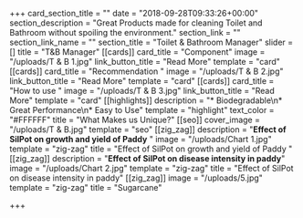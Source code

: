 +++
card_section_title = ""
date = "2018-09-28T09:33:26+00:00"
section_description = "Great Products made for cleaning Toilet and Bathroom without spoiling the environment."
section_link = ""
section_link_name = ""
section_title = "Toilet & Bathroom Manager"
slider = []
title = "T&B Manager"
[[cards]]
card_title = "Component"
image = "/uploads/T & B 1.jpg"
link_button_title = "Read More"
template = "card"
[[cards]]
card_title = "Recommendation "
image = "/uploads/T & B 2.jpg"
link_button_title = "Read More"
template = "card"
[[cards]]
card_title = "How to use "
image = "/uploads/T & B 3.jpg"
link_button_title = "Read More"
template = "card"
[[highlights]]
description = "* Biodegradable\n* Great Performance\n* Easy to Use"
template = "highlight"
text_color = "#FFFFFF"
title = "What Makes us Unique?"
[[seo]]
cover_image = "/uploads/T & B.jpg"
template = "seo"
[[zig_zag]]
description = "**Effect of SilPot on growth and yield of Paddy** "
image = "/uploads/Chart 1.jpg"
template = "zig-zag"
title = "Effect of SilPot on growth and yield of Paddy "
[[zig_zag]]
description = "**Effect of SilPot on disease intensity in paddy**"
image = "/uploads/Chart 2.jpg"
template = "zig-zag"
title = "Effect of SilPot on disease intensity in paddy"
[[zig_zag]]
image = "/uploads/5.jpg"
template = "zig-zag"
title = "Sugarcane"

+++

